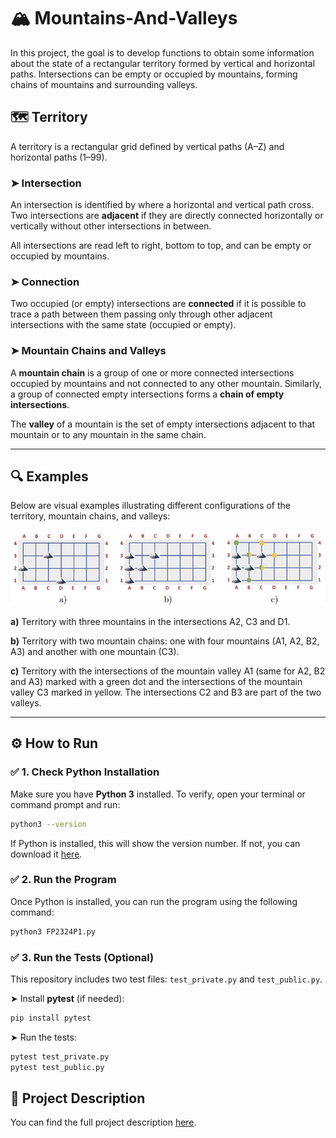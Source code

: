 # 🏔️ Mountains-And-Valleys

In this project, the goal is to develop functions to obtain some information about the state of a rectangular territory formed by vertical and horizontal paths. Intersections can be empty or occupied by mountains, forming chains of mountains and surrounding valleys.

## 🗺️ Territory

A territory is a rectangular grid defined by vertical paths (A–Z) and horizontal paths (1–99).

### ➤ Intersection

An intersection is identified by where a horizontal and vertical path cross. Two intersections are **adjacent** if they are directly connected horizontally or vertically without other intersections in between.

All intersections are read left to right, bottom to top, and can be empty or occupied by mountains.

### ➤ Connection

Two occupied (or empty) intersections are **connected** if it is possible to trace a path between them passing only through other adjacent intersections with the same state (occupied or empty).

### ➤ Mountain Chains and Valleys

A **mountain chain** is a group of one or more connected intersections occupied by mountains and not connected to any other mountain. Similarly, a group of connected empty intersections forms a **chain of empty intersections**.

The **valley** of a mountain is the set of empty intersections adjacent to that mountain or to any mountain in the same chain.

---

## 🔍 Examples

Below are visual examples illustrating different configurations of the territory, mountain chains, and valleys:

![Territory Examples](images/examples.png)

**a)** Territory with three mountains in the intersections A2, C3 and D1.

**b)** Territory with two mountain chains: one with four mountains (A1, A2, B2, A3) and another with one mountain (C3).

**c)** Territory with the intersections of the mountain valley A1 (same for A2, B2 and A3) marked with a green dot and the intersections of the mountain valley C3 marked in yellow. The intersections C2 and B3 are part of the two valleys.

---

## ⚙️ How to Run

### ✅ 1. Check Python Installation

Make sure you have **Python 3** installed. To verify, open your terminal or command prompt and run:

```bash
python3 --version
```

If Python is installed, this will show the version number. If not, you can download it [here](https://www.python.org/downloads/).

### ✅ 2. Run the Program

Once Python is installed, you can run the program using the following command:

```bash
python3 FP2324P1.py
```

### ✅ 3. Run the Tests (Optional)

This repository includes two test files: `test_private.py` and `test_public.py`.

➤ Install **pytest** (if needed):

```bash
pip install pytest
```

➤ Run the tests:

```bash
pytest test_private.py
pytest test_public.py
```

## 📄 Project Description

You can find the full project description [here](https://github.com/maddie0120/Mountains-And-Valleys/blob/main/FP2324P1.pdf).
